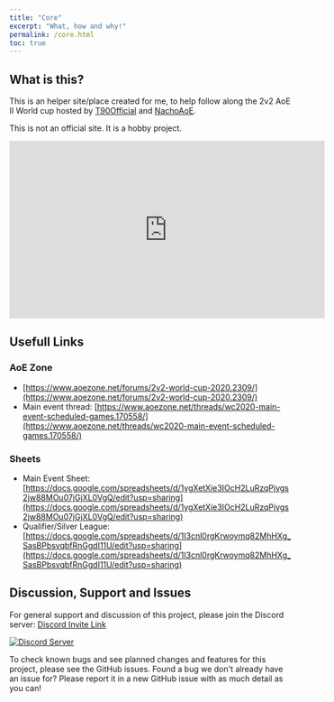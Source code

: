 ```yaml
---
title: "Core"
excerpt: "What, how and why!"
permalink: /core.html
toc: true
---
```


## What is this?
This is an helper site/place created for me, to help follow along the 2v2 AoE II World cup hosted by [T90Official](https://twitch.tv/t90official) and [NachoAoE](https://youtube.com/nachoaoe). 

This is not an official site. It is a hobby project.

<iframe width="560" height="315" src="https://www.youtube.com/embed/DY3-lBRrqmo" frameborder="0" allow="accelerometer; autoplay; clipboard-write; encrypted-media; gyroscope; picture-in-picture" allowfullscreen></iframe>

## Usefull Links

### AoE Zone

- [https://www.aoezone.net/forums/2v2-world-cup-2020.2309/](https://www.aoezone.net/forums/2v2-world-cup-2020.2309/)
- Main event thread: [https://www.aoezone.net/threads/wc2020-main-event-scheduled-games.170558/](https://www.aoezone.net/threads/wc2020-main-event-scheduled-games.170558/)

### Sheets

- Main Event Sheet: [https://docs.google.com/spreadsheets/d/1ygXetXie3IOcH2LuRzqPjvgs2jw88MOu07jGjXL0VgQ/edit?usp=sharing](https://docs.google.com/spreadsheets/d/1ygXetXie3IOcH2LuRzqPjvgs2jw88MOu07jGjXL0VgQ/edit?usp=sharing)
- Qualifier/Silver League: [https://docs.google.com/spreadsheets/d/1I3cnl0rgKrwoymq82MhHXg_SasBPbsvqbfRnGgdI11U/edit?usp=sharing](https://docs.google.com/spreadsheets/d/1I3cnl0rgKrwoymq82MhHXg_SasBPbsvqbfRnGgdI11U/edit?usp=sharing)

## Discussion, Support and Issues
For general support and discussion of this project, please join the Discord server: [Discord Invite Link](https://discord.gg/B2cERQ5)

[![Discord Server](https://discordapp.com/api/guilds/552881714196774953/widget.png?style=banner2)](https://discord.gg/B2cERQ5)

To check known bugs and see planned changes and features for this project, please see the GitHub issues.
Found a bug we don't already have an issue for? Please report it in a new GitHub issue with as much detail as you can!

